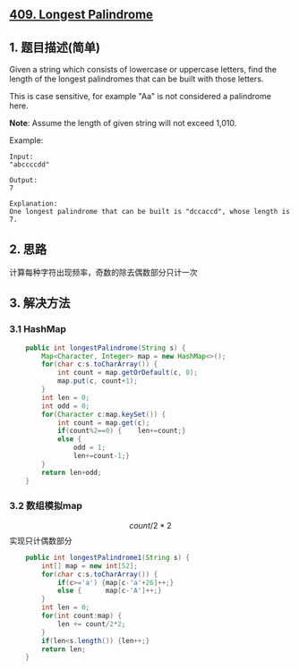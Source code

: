 ## [409. Longest Palindrome](https://leetcode-cn.com/problems/longest-palindrome/)

## 1. 题目描述(简单)

Given a string which consists of lowercase or uppercase letters, find the length of the longest palindromes that can be built with those letters.

This is case sensitive, for example "Aa" is not considered a palindrome here.

**Note**:
Assume the length of given string will not exceed 1,010.

Example:
```
Input:
"abccccdd"

Output:
7

Explanation:
One longest palindrome that can be built is "dccaccd", whose length is 7.
```

## 2. 思路

计算每种字符出现频率，奇数的除去偶数部分只计一次

## 3. 解决方法

### 3.1 HashMap


```java
    public int longestPalindrome(String s) {
    	Map<Character, Integer> map = new HashMap<>();
    	for(char c:s.toCharArray()) {
    		int count = map.getOrDefault(c, 0);
    		map.put(c, count+1);
    	}
    	int len = 0;
    	int odd = 0;
    	for(Character c:map.keySet()) {
    		int count = map.get(c);
    		if(count%2==0) {	len+=count;}
    		else {				
    			odd = 1;
    			len+=count-1;}
    	}
    	return len+odd;
    }
```



### 3.2 数组模拟map


$$count/2*2$$ 实现只计偶数部分



```java
    public int longestPalindrome1(String s) {
    	int[] map = new int[52];
    	for(char c:s.toCharArray()) {
    		if(c>='a') {map[c-'a'+26]++;}
    		else {		map[c-'A']++;}
    	}
    	int len = 0;
    	for(int count:map) {
    		len += count/2*2;
    	}
    	if(len<s.length()) {len++;}
    	return len;
    }
```


